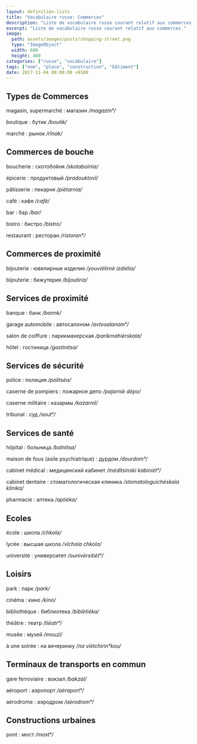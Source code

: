 ```yaml
---
layout: definition-lists
title: "Vocabulaire russe: Commerces"
description: "Liste de vocabulaire russe courant relatif aux commerces."
excerpt: "Liste de vocabulaire russe courant relatif aux commerces."
image:
  path: assets/images/posts/shopping-street.png
  type: "ImageObject"
  width: 600
  height: 400
categories: ["russe", "vocabulaire"]
tags: ["nom", "place", "construction", "bâtiment"]
date: 2017-11-04 00:00:00 +0100
---
```


## Types de Commerces

magasin, supermarché
: магазин
*/magazinᵉ/*

boutique
: бутик
*/boutik/*

marché
: рынок
*/rînak/*


## Commerces de bouche

boucherie
: скотобойня
*/skotaboïnia/*

épicerie
: продуктовый
*/pradouktovî/*

pâtisserie
: пекарня
*/piètarnia/*

café
: кафе
*/cafè/*

bar
: бар
*/bar/*

bistro
: бистро
*/bistro/*

restaurant
: ресторан
*/ristoranᵉ/*


## Commerces de proximité

bijouterie
: ювелирные изделия
*/youvièlirnè izdiélia/*

bijouterie
: бижутерия
*/bijoutiria/*


## Services de proximité

banque
: банк
*/bannk/*

garage automobile
: автосалоном
*/avtosalanomᵉ/*

salon de coiffure
: парикмахерская
*/parikmahièrskaïa/*

hôtel
: гостиница
*/gastinitsa/*


## Services de sécurité

police
: полиция
*/politsèa/*

caserne de pompiers
: пожарное депо
*/pajarniè dèpo/*

caserne militaire
: казармы
*/kazarmî/*

tribunal
: суд
*/soutᵉ/*


## Services de santé

hôpital
: больница
*/balnitsa/*

maison de fous (asile psychiatrique)
: дурдом
*/dourdomᵉ/*

cabinet médical
: медицинский кабинет
*/méditsinski kabiniètᵉ/*

cabinet dentaire
: стоматологическая клиника
*/stomatologuichèskaïa klinika/*

pharmacie
: аптека
*/aptièka/*


## Ecoles

école
: школа
*/chkola/*

lycée
: высшая школа
*/vîchaïa chkola/*

université
: университет
*/ounivèrsitiètᵉ/*


## Loisirs

park
: парк
*/park/*

cinéma
: кино
*/kino/*

bibliothèque
: библиотека
*/biblètiéka/*

théâtre
: театр
*/tièatrᵉ/*

musée
: музей
*/mouzï/*

à une soirée
: на вечеринку
*/na viètchirinᵉkou/*


## Terminaux de transports en commun

gare ferroviaire
: вокзал
*/bakzal/*

aéroport
: аэропорт
*/aèraportᵉ/*

aérodrome
: аэродром
*/aèrodromᵉ/*


## Constructions urbaines

pont
: мост
*/mostᵉ/*
